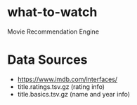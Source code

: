 # what-to-watch
Movie Recommendation Engine


# Data Sources
- https://www.imdb.com/interfaces/
- title.ratings.tsv.gz (rating info)
- title.basics.tsv.gz (name and year info)
